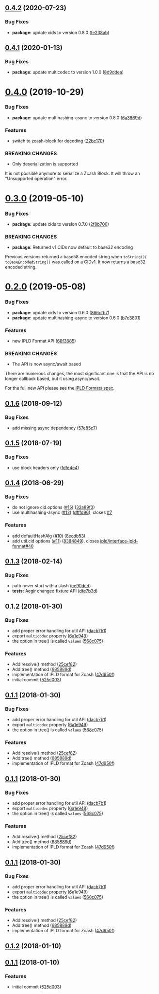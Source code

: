 <a name="0.4.2"></a>
## [0.4.2](https://github.com/ipld/js-ipld-zcash/compare/v0.4.1...v0.4.2) (2020-07-23)


### Bug Fixes

* **package:** update cids to version 0.8.0 ([fe238ab](https://github.com/ipld/js-ipld-zcash/commit/fe238ab))



<a name="0.4.1"></a>
## [0.4.1](https://github.com/ipld/js-ipld-zcash/compare/v0.4.0...v0.4.1) (2020-01-13)


### Bug Fixes

* **package:** update multicodec to version 1.0.0 ([8d9ddea](https://github.com/ipld/js-ipld-zcash/commit/8d9ddea))



<a name="0.4.0"></a>
# [0.4.0](https://github.com/ipld/js-ipld-zcash/compare/v0.3.0...v0.4.0) (2019-10-29)

### Bug Fixes

* **package:** update multihashing-async to version 0.8.0 ([6a3869d](https://github.com/ipld/js-ipld-zcash/commit/6a3869d))


### Features

* switch to zcash-block for decoding ([22bc170](https://github.com/ipld/js-ipld-zcash/commit/22bc170))


### BREAKING CHANGES

* Only deserialization is supported

It is not possible anymore to serialize a Zcash Block. It will throw an
"Unsupported operation" error.



<a name="0.3.0"></a>
# [0.3.0](https://github.com/ipld/js-ipld-zcash/compare/v0.2.0...v0.3.0) (2019-05-10)


### Bug Fixes

* **package:** update cids to version 0.7.0 ([2f8b700](https://github.com/ipld/js-ipld-zcash/commit/2f8b700))


### BREAKING CHANGES

* **package:** Returned v1 CIDs now default to base32 encoding

Previous versions returned a base58 encoded string when `toString()`/
`toBaseEncodedString()` was called on a CIDv1. It now returns a base32
encoded string.



<a name="0.2.0"></a>
# [0.2.0](https://github.com/ipld/js-ipld-zcash/compare/v0.1.6...v0.2.0) (2019-05-08)


### Bug Fixes

* **package:** update cids to version 0.6.0 ([866cfb7](https://github.com/ipld/js-ipld-zcash/commit/866cfb7))
* **package:** update multihashing-async to version 0.6.0 ([b7e3801](https://github.com/ipld/js-ipld-zcash/commit/b7e3801))


### Features

* new IPLD Format API ([68f3685](https://github.com/ipld/js-ipld-zcash/commit/68f3685))


### BREAKING CHANGES

* The API is now async/await based

There are numerous changes, the most significant one is that the API
is no longer callback based, but it using async/await.

For the full new API please see the [IPLD Formats spec].

[IPLD Formats spec]: https://github.com/ipld/interface-ipld-format



<a name="0.1.6"></a>
## [0.1.6](https://github.com/ipld/js-ipld-zcash/compare/v0.1.5...v0.1.6) (2018-09-12)


### Bug Fixes

* add missing async dependency ([57e85c7](https://github.com/ipld/js-ipld-zcash/commit/57e85c7))



<a name="0.1.5"></a>
## [0.1.5](https://github.com/ipld/js-ipld-zcash/compare/v0.1.4...v0.1.5) (2018-07-19)


### Bug Fixes

* use block headers only ([fdfe4e4](https://github.com/ipld/js-ipld-zcash/commit/fdfe4e4))



<a name="0.1.4"></a>
## [0.1.4](https://github.com/ipld/js-ipld-zcash/compare/v0.1.3...v0.1.4) (2018-06-29)


### Bug Fixes

* do not ignore cid.options ([#15](https://github.com/ipld/js-ipld-zcash/issues/15)) ([32a89f3](https://github.com/ipld/js-ipld-zcash/commit/32a89f3))
* use multihashing-async ([#12](https://github.com/ipld/js-ipld-zcash/issues/12)) ([dfffd96](https://github.com/ipld/js-ipld-zcash/commit/dfffd96)), closes [#7](https://github.com/ipld/js-ipld-zcash/issues/7)


### Features

* add defaultHashAlg ([#10](https://github.com/ipld/js-ipld-zcash/issues/10)) ([8ecdb53](https://github.com/ipld/js-ipld-zcash/commit/8ecdb53))
* add util.cid options ([#11](https://github.com/ipld/js-ipld-zcash/issues/11)) ([8384849](https://github.com/ipld/js-ipld-zcash/commit/8384849)), closes [ipld/interface-ipld-format#40](https://github.com/ipld/interface-ipld-format/issues/40)



<a name="0.1.3"></a>
## [0.1.3](https://github.com/ipld/js-ipld-zcash/compare/v0.1.2...v0.1.3) (2018-02-14)


### Bug Fixes

* path never start with a slash ([ce90dcd](https://github.com/ipld/js-ipld-zcash/commit/ce90dcd))
* **tests:** Aegir changed fixture API ([dfe7b3d](https://github.com/ipld/js-ipld-zcash/commit/dfe7b3d))



<a name="0.1.2"></a>
## 0.1.2 (2018-01-30)


### Bug Fixes

* add proper error handling for util API ([dacb7b1](https://github.com/ipld/js-ipld-zcash/commit/dacb7b1))
* export `multicodec` property ([6a1e949](https://github.com/ipld/js-ipld-zcash/commit/6a1e949))
* the option in tree() is called `values` ([568c075](https://github.com/ipld/js-ipld-zcash/commit/568c075))


### Features

* Add resolve() method ([25cef82](https://github.com/ipld/js-ipld-zcash/commit/25cef82))
* Add tree() method ([685889d](https://github.com/ipld/js-ipld-zcash/commit/685889d))
* implementation of IPLD format for Zcash ([47d950f](https://github.com/ipld/js-ipld-zcash/commit/47d950f))
* initial commit ([525d003](https://github.com/ipld/js-ipld-zcash/commit/525d003))



<a name="0.1.1"></a>
## [0.1.1](https://github.com/ipld/js-ipld-zcash/compare/v0.1.2...v0.1.1) (2018-01-30)


### Bug Fixes

* add proper error handling for util API ([dacb7b1](https://github.com/ipld/js-ipld-zcash/commit/dacb7b1))
* export `multicodec` property ([6a1e949](https://github.com/ipld/js-ipld-zcash/commit/6a1e949))
* the option in tree() is called `values` ([568c075](https://github.com/ipld/js-ipld-zcash/commit/568c075))


### Features

* Add resolve() method ([25cef82](https://github.com/ipld/js-ipld-zcash/commit/25cef82))
* Add tree() method ([685889d](https://github.com/ipld/js-ipld-zcash/commit/685889d))
* implementation of IPLD format for Zcash ([47d950f](https://github.com/ipld/js-ipld-zcash/commit/47d950f))



<a name="0.1.1"></a>
## [0.1.1](https://github.com/ipld/js-ipld-zcash/compare/v0.1.2...v0.1.1) (2018-01-30)


### Bug Fixes

* add proper error handling for util API ([dacb7b1](https://github.com/ipld/js-ipld-zcash/commit/dacb7b1))
* export `multicodec` property ([6a1e949](https://github.com/ipld/js-ipld-zcash/commit/6a1e949))
* the option in tree() is called `values` ([568c075](https://github.com/ipld/js-ipld-zcash/commit/568c075))


### Features

* Add resolve() method ([25cef82](https://github.com/ipld/js-ipld-zcash/commit/25cef82))
* Add tree() method ([685889d](https://github.com/ipld/js-ipld-zcash/commit/685889d))
* implementation of IPLD format for Zcash ([47d950f](https://github.com/ipld/js-ipld-zcash/commit/47d950f))



<a name="0.1.1"></a>
## [0.1.1](https://github.com/ipld/js-ipld-zcash/compare/v0.1.2...v0.1.1) (2018-01-30)


### Bug Fixes

* add proper error handling for util API ([dacb7b1](https://github.com/ipld/js-ipld-zcash/commit/dacb7b1))
* export `multicodec` property ([6a1e949](https://github.com/ipld/js-ipld-zcash/commit/6a1e949))
* the option in tree() is called `values` ([568c075](https://github.com/ipld/js-ipld-zcash/commit/568c075))


### Features

* Add resolve() method ([25cef82](https://github.com/ipld/js-ipld-zcash/commit/25cef82))
* Add tree() method ([685889d](https://github.com/ipld/js-ipld-zcash/commit/685889d))
* implementation of IPLD format for Zcash ([47d950f](https://github.com/ipld/js-ipld-zcash/commit/47d950f))



<a name="0.1.2"></a>
## [0.1.2](https://github.com/ipld/js-ipld-zcash/compare/v0.1.1...v0.1.2) (2018-01-10)



<a name="0.1.1"></a>
## [0.1.1](https://github.com/ipld/js-ipld-zcash/compare/525d003...v0.1.1) (2018-01-10)


### Features

* initial commit ([525d003](https://github.com/ipld/js-ipld-zcash/commit/525d003))



